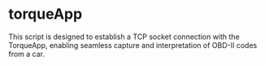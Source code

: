 # torqueApp

This script is designed to establish a TCP socket connection with the TorqueApp, enabling seamless capture and interpretation of OBD-II codes from a car.

